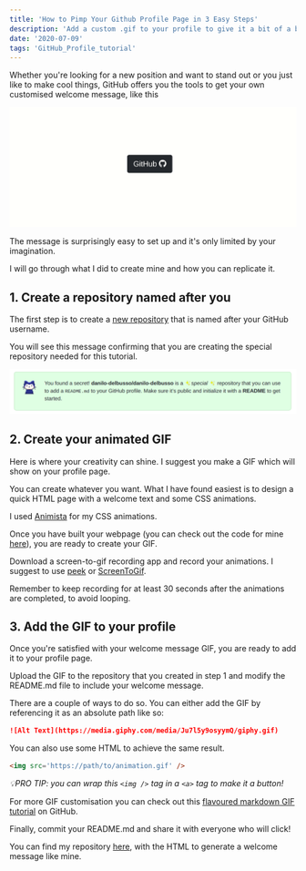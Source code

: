 ```yaml
---
title: 'How to Pimp Your Github Profile Page in 3 Easy Steps'
description: 'Add a custom .gif to your profile to give it a bit of a buzz'
date: '2020-07-09'
tags: 'GitHub_Profile_tutorial'
---
```


Whether you're looking for a new position and want to stand out or you just like to make cool things, GitHub offers you the tools to get your own customised welcome message, like this

![](https://raw.githubusercontent.com/danilo-delbusso/blog/master/content/blog/how-to-pimp-your-github-in-three-steps/github.gif)

The message is surprisingly easy to set up and it's only limited by your imagination.

I will go through what I did to create mine and how you can replicate it.

## 1. Create a repository named after you

The first step is to create a [new repository](https://github.com/new "https://github.com/new") that is named after your GitHub username.

You will see this message confirming that you are creating the special repository needed for this tutorial.

![](https://raw.githubusercontent.com/danilo-delbusso/blog/master/content/blog/how-to-pimp-your-github-in-three-steps/github-message.png)

## 2. Create your animated GIF

Here is where your creativity can shine. I suggest you make a GIF which will show on your profile page.

You can create whatever you want. What I have found easiest is to design a quick HTML page with a welcome text and some CSS animations.

I used [Animista](https://animista.net/ "https://animista.net/") for my CSS animations.

Once you have built your webpage (you can check out the code for mine [here](https://github.com/danilo-delbusso/danilo-delbusso/tree/master/html-animation "https://github.com/danilo-delbusso/danilo-delbusso/tree/master/html-animation")), you are ready to create your GIF.

Download a screen-to-gif recording app and record your animations. I suggest to use [peek](https://github.com/phw/peek "https://github.com/phw/peek") or [ScreenToGif](https://www.screentogif.com/ "https://www.screentogif.com/").

Remember to keep recording for at least 30 seconds after the animations are completed, to avoid looping.

## 3. Add the GIF to your profile

Once you're satisfied with your welcome message GIF, you are ready to add it to your profile page.

Upload the GIF to the repository that you created in step 1 and modify the README.md file to include your welcome message.

There are a couple of ways to do so. You can either add the GIF by referencing it as an absolute path like so:

```markdown
![Alt Text](https://media.giphy.com/media/Ju7l5y9osyymQ/giphy.gif)
```

You can also use some HTML to achieve the same result.

```html
<img src='https://path/to/animation.gif' />
```

_💡PRO TIP: you can wrap this `<img />` tag in a `<a>` tag to make it a button!_

For more GIF customisation you can check out this [flavoured markdown GIF tutorial](https://gist.github.com/uupaa/f77d2bcf4dc7a294d109 "https://gist.github.com/uupaa/f77d2bcf4dc7a294d109") on GitHub.

Finally, commit your README.md and share it with everyone who will click!

You can find my repository [here](https://github.com/danilo-delbusso/danilo-delbusso "https://github.com/danilo-delbusso/danilo-delbusso"), with the HTML to generate a welcome message like mine.
